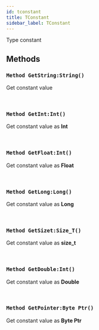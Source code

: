 ```yaml
---
id: tconstant
title: TConstant
sidebar_label: TConstant
---
```


Type constant


## Methods

### `Method GetString:String()`

Get constant value

<br/>

### `Method GetInt:Int()`

Get constant value as <b>Int</b>

<br/>

### `Method GetFloat:Int()`

Get constant value as <b>Float</b>

<br/>

### `Method GetLong:Long()`

Get constant value as <b>Long</b>

<br/>

### `Method GetSizet:Size_T()`

Get constant value as <b>size_t</b>

<br/>

### `Method GetDouble:Int()`

Get constant value as <b>Double</b>

<br/>

### `Method GetPointer:Byte Ptr()`

Get constant value as <b>Byte Ptr</b>

<br/>


